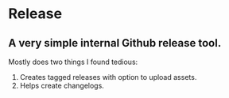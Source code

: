 # Release

## A very simple internal Github release tool.

Mostly does two things I found tedious:

1. Creates tagged releases with option to upload assets.
2. Helps create changelogs.
